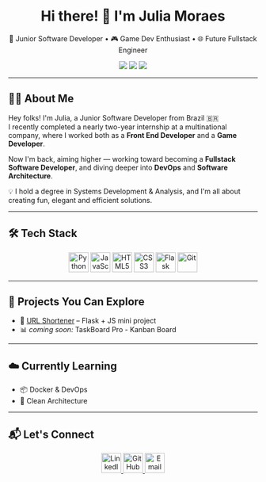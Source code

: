 <h1 align="center">Hi there! 👋 I'm Julia Moraes</h1>

<p align="center">
  🧠 Junior Software Developer • 🎮 Game Dev Enthusiast • 🌐 Future Fullstack Engineer
</p>

<p align="center">
  <img src="https://img.shields.io/badge/Front--End-React%20%7C%20JS%20%7C%20HTML%2FCSS-yellow?style=flat-square" />
  <img src="https://img.shields.io/badge/Back--End-Python%20%7C%20Flask-blue?style=flat-square" />
  <img src="https://img.shields.io/badge/Currently%20Learning-DevOps%20%7C%20Software%20Architecture-purple?style=flat-square" />
</p>

---

## 👩‍💻 About Me

Hey folks! I'm Julia, a Junior Software Developer from Brazil 🇧🇷  
I recently completed a nearly two-year internship at a multinational company, where I worked both as a **Front End Developer** and a **Game Developer**.

Now I'm back, aiming higher — working toward becoming a **Fullstack Software Developer**, and diving deeper into **DevOps** and **Software Architecture**.

💡 I hold a degree in Systems Development & Analysis, and I'm all about creating fun, elegant and efficient solutions.

---

## 🛠 Tech Stack

<p align="center">
  <img src="https://cdn.jsdelivr.net/gh/devicons/devicon/icons/python/python-original.svg" width="40" alt="Python"/>
  <img src="https://cdn.jsdelivr.net/gh/devicons/devicon/icons/javascript/javascript-original.svg" width="40" alt="JavaScript"/>
  <img src="https://cdn.jsdelivr.net/gh/devicons/devicon/icons/html5/html5-original.svg" width="40" alt="HTML5"/>
  <img src="https://cdn.jsdelivr.net/gh/devicons/devicon/icons/css3/css3-original.svg" width="40" alt="CSS3"/>
  <img src="https://cdn.jsdelivr.net/gh/devicons/devicon/icons/flask/flask-original.svg" width="40" alt="Flask"/>
  <img src="https://cdn.jsdelivr.net/gh/devicons/devicon/icons/git/git-original.svg" width="40" alt="Git"/>
</p>

---

## 📌 Projects You Can Explore

- 🔗 [URL Shortener](https://github.com/julinha2607/URL-Shortener) – Flask + JS mini project  
- 📊 *coming soon:* TaskBoard Pro - Kanban Board

---

## ☁️ Currently Learning

- 📦 Docker & DevOps  
- 🧩 Clean Architecture  

---

## 📬 Let's Connect

<p align="center">
  <a href="https://www.linkedin.com/in/moraes-julia/" target="_blank">
    <img src="https://64.media.tumblr.com/e6ba7fc3e15ec768d33fd6e8657ee62b/tumblr_inline_pj4m0bLMHn1s4y2n7_100.gif" width="40" title="LinkedIn pixel" />
  </a>
  <a href="https://github.com/julinha2607" target="_blank">
    <img src="https://github.com/sudhanshutosh/pixel-icons/blob/main/github.gif?raw=true" width="40" title="GitHub pixel" />
  </a>
  <a href="mailto:soujuliamoraes@gmail.com.com" target="_blank">
    <img src="https://i.imgur.com/wWzX9uB.gif" width="40" title="Email pixel" />
  </a>
</p>


